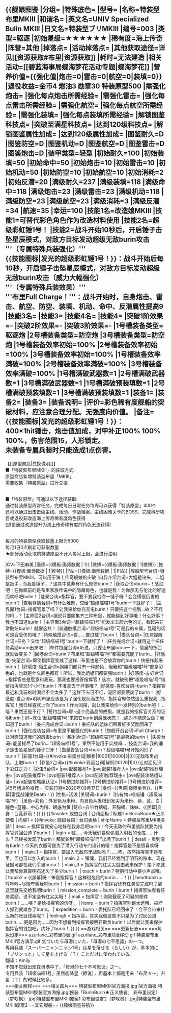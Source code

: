 {{舰娘图鉴
|分组=
|特殊底色=
|型号=
|名称=特装型布里MKIII
|和谐名=
|英文名=UNIV Specialized Bulin MKIII
|日文名=特装型ブリMKIII
|编号=003
|类型=驱逐
|初始星级=★★★★★★
|稀有度=海上传奇
|阵营=其他
|掉落点=
|活动掉落点=
|其他获取途径=详见[[资源获取#布里|资源获取]]
|耗时=无法建造
|相关活动=[[碧蓝海事局蝶海梦花活动专题|蝶海梦花]]
|营养价值={{强化值|炮击=0|雷击=0|航空=0|装填=0}}
|退役收益=金币4 燃油3 勋章30 特装原型500
|需强化炮击=
|强化每点炮击所需经验=
|需强化雷击=
|强化每点雷击所需经验=
|需强化航空=
|强化每点航空所需经验=
|需强化装填=
|强化每点装填所需经验=
|解锁图鉴科技点=
|突破至满星科技点=
|达到120级科技点=
|解锁图鉴属性加成=
|达到120级属性加成=
|图鉴耐久=D
|图鉴防空=D
|图鉴机动=D
|图鉴航空=D
|图鉴雷击=D
|图鉴炮击=D
|装甲类型=轻型
|初始耐久=100
|初始装填=50
|初始命中=50
|初始炮击=10
|初始雷击=10
|初始机动=50
|初始防空=10
|初始航空=10
|初始消耗=2
|初始反潜=20
|满级耐久=237
|满级装填=118
|满级命中=118
|满级炮击=23
|满级雷击=23
|满级机动=118
|满级防空=23
|满级航空=23
|满级消耗=3
|满级反潜=34
|航速=35
|幸运=100
|技能1名=改造娘MKIII
|技能1=可替代彩色角色作为改造材料使用
|技能2名=超级彩虹锤1号！
|技能2=战斗开始10秒后，开启锤子击坠星辰模式，对敌方目标发动超级无敌burin攻击<br>'''（专属特殊兵装强化）'''<br>{{技能图标|发光的超级彩虹锤1号！}}：战斗开始后每10秒，开启锤子击坠星辰模式，对敌方目标发动超级无敌burin攻击（威力大幅强化）<br>'''（专属特殊兵装效果）'''<br>'''布里Full Charge！'''：战斗开始时，自身炮击、雷击、航空、防空、装填、机动、命中、反潜属性提高9
|技能3名=
|技能3=
|技能4名=
|技能4=
|突破1阶效果=<nowiki>-</nowiki>
|突破2阶效果=<nowiki>-</nowiki>
|突破3阶效果=<nowiki>-</nowiki>
|1号槽装备类型=驱逐炮
|2号槽装备类型=防空炮
|3号槽装备类型=防空炮
|1号槽装备效率初始=100%
|2号槽装备效率初始=100%
|3号槽装备效率初始=100%
|1号槽装备效率满破=100%
|2号槽装备效率满破=100%
|3号槽装备效率满破=100%
|1号槽满破武器数=1
|2号槽满破武器数=1
|3号槽满破武器数=1
|1号槽满破预装填数=1
|2号槽满破预装填数=1
|3号槽满破预装填数=1
|装备1=
|装备2=
|装备3=
|装备说明=
|评价=彩色稀有度舰船的突破材料，应注意合理分配。无强度向价值。
|备注=
{{技能图标|发光的超级彩虹锤1号！}}：<br>
400×1hit锤击，炮击值加成，对甲补正100% 100% 100%，伤害范围15，人形锁定。<br>
未装备专属兵装时只能造成1点伤害。
----
【[[原型商店|兑换说明]]】<br>
■「特装型布里MKIII」的获取方式:<br>
原型商店新增特装型布里「MKIII」<br>
需要收集「特装原型」进行兑换<br><br>

■「特装原型」可通过以下途径获取:<br>
通过特装原型周常任务，完成每日日常任务每周可以获得「特装原型」400个<br>
还可以通过出击击破主线、活动、作战档案、主线困难关卡的BOSS、完成科研项目或退役非改造海上传奇稀有度角色获得<br>
(退役通过改造提升为海上传奇稀有度的角色无法获得)<br><br>

每月的特装原型获取数量上限为5000<br>
每月1日0点刷新可获取数量<br>
★部分活动获取的特装原型不计入每月上限，会进行注明<br>

|CV=下田麻美
|画师={{模板:画师数据 | 1}}
|微博={{模板:画师数据 | 1|微博}}
|推特={{模板:画师数据 | 1|推特}}
|P站={{模板:画师数据 | 1|P站}}
|舰船型号台词=特装型布里MKIII，可以用于海上传奇舰娘的突破
|自我介绍台词=大姐是钻头，二姐是扳手…而我是锤子…？这其中莫非有什么规律burin？
|获取台词=burin~！感动吧！在你面前的是布里家族传说中的隐藏角色，也就是我！为你那无与伦比的好运而欢呼吧bulin！
|登录台词=指挥官，要不要我给你一锤子呀？会变得很厉害的burin？
|查看详情台词=有什么难题，交给“超级喵喵1号”burin一下就好了！
|主界面1台词=指挥官累了吗？让我来给你充充电burin！只要把这个插到…欸？不行的吗…？
|主界面2台词=据说只要能集齐三种布里，就能碰到好事哦！什么好事？我也不知道burin！
|主界面3台词=“超级喵喵1号”能发出五颜六色的光，看起来非常酷炫burin！就像这样！
|普通触摸台词=“超级喵喵1号”可是我的专属，乱碰的话可是会受伤的哦？
|特殊触摸台词=要……要过载了burin！
|摸头台词=
|任务提醒台词=任务？交给“超级喵喵1号”burin一下就好了！
|任务完成台词=就用这个把任务奖励burin出来吧！
|邮件提醒台词=听说，只要让布里burin一下，信里的东西就就会变多？
|回港台词=burin？布里和“超级喵喵1号”都需要充能了burin…
|好感度-失望台词=即使指挥官变成了这样…布里也是不会放弃你的burin！快振作起来burin！
|好感度-陌生台词=姐姐们都只有一种颜色，但我和“超级喵喵1号”都是彩色的，也就是什么颜色都有！所以，我比姐姐们都要强burin！
|好感度-友好台词=指挥官总是愿意和我玩，那我也要报答指挥官！这次，就破例把“超级喵喵1号”借给指挥官玩1个小时burin！不准拿去干坏事哦？
|好感度-喜欢台词=burin？指挥官最近和我玩的时间会不会太多了？这样下去可不行，港区都要荒废了burin！
|好感度-爱台词=明明布里应该是为了强化舰队而生的，指挥官却依然这么重视我…指挥官！我已经喜欢上你了burin！作为回报，就让我来给你一发特别的burin吧！…唔？果然还是不行？
|誓约台词=耶~这个亮晶晶的戒指，就是我的指挥官关系的证明burin！好~就让“超级喵喵1号”来把它burin到最佳状态！…绝对不能这么做？我知道了burin！
|委托完成台词=burin！委托队的姐妹们带着好多奖励回来了burin！
|强化成功台词=布里是不能强化的burin！
|旗舰开战台词=Full Charge！让对面知道我们的厉害burin！
|胜利台词=“超级喵喵1号”是最强的burin！
|失败台词=能量耗尽了burin…“超级喵喵1号”，果然不能用于实战吗…
|技能台词=我的锤子是击坠星辰的锤子口牙！
|血量告急台词=burin？超级喵喵1号开始闪灯了burin？
|彩蛋1台词={{#invoke:彩蛋台词|解析|10001|10000|2|0}}无敌布里战队，上啦burin！
|彩蛋2台词={{#invoke:彩蛋台词|解析|10126|1|0}}让对面见识下彩虹之力！
|彩蛋3台词=
|pve配装推荐1=
|pve配装1推荐人=
|pve配装1推荐理由=
|pvp配装推荐1=
|pvp配装1推荐人=
|pvp配装1推荐理由=
|pve配装攻略组认证=
|pvp配装攻略组认证=
|1号槽进阶推荐=
|2号槽进阶推荐=
|3号槽进阶推荐=
|45号槽进阶推荐=
|实装日期=2020年09月17日
|身份={{黑幕|极限单兵}}、{{黑幕|雷霆战锤使Death！}}
|性格=活泼
|关键词=burin！
|持有物=喵喵锤（超级喵喵1号）
|发色=彩色：外发色为米粉、内发色从发根到发尖为米粉、紫、蓝、白
|瞳色=蓝瞳、中心为粉、眼底为黄
|萌点=自带竹蜻蜓、开胸裙、妹妹、{{黑幕|变身！巨乳萝莉！}}
}}
{{#invoke: 舰娘台词 | 台词面板 
| 标题1 = BurinBurin★正义使者
| 内容1 = {{#invoke: 舰娘台词 | 台词表格
  | shipName = 特装型布里MKIII换装1
  | desc = 指挥官就安心地躲在我身后吧burin！今天无敌的布里战队就要为指挥官讨回公道了burin！
  | login = 嘘……今天我们要偷偷潜入明石的仓库……什么？已经被发现了burin！那就轮到“超级喵喵1号”出场了burin！
  | detail = 看到没有burin！今天的衣服可是为了潜入行动专门设计的哦！指挥官是不是很喜欢呀burin！
  | main_1 = 指挥官，要加入无敌布里战队吗？……唔，虽然指挥官不是布里，但也可以加入的burin！
  | main_2 = 嘿嘿，我们已经找到了明石的账本，现在证据可都在我们手里burin！
  | main_3 = 指挥官的红尖尖就由我来保护！接下来就让我帮你算算明石还欠了多少burin！
  | touch = burin？特别行动中要小声点哦。
  | touch2 = {{黑幕|呀！笨蛋指挥官！这样很危险的burin……！}}
  | headtouch = 哼哼哼~尽情夸奖我吧burin！
  | mission = burin？指挥官还有任务没完成吗？那这里就先交给我吧burin！
  | mission_complete = burin！burin！指挥官快看看任务奖励，说不定会有红尖尖哦！
  | mail = 指挥官！刚刚截获了可疑的邮件burin！……咦？是给指挥官的信呀。
  | home = burin？指挥官别跑太远哦，被坏人抓到就难办了burin。
  | expedition = burin！委托队已经回来了！会不会带来什么新的账目线索呢？
  | feeling5 = 指挥官，其实我做这些不只是为了讨回公道burin……更是因为……因为不想看到指挥官被明石欺负burin！以后就让我来保护指挥官的钱包吧，约好了burin！
  }}
}}
==游戏相关==
===更新日志===
===角色设定===
<gallery mode="packed" heights="180px">
azurlane_彩布里Q版.gif
azurlane_彩布里Q版移动.gif
特装型布里MKIII官方演示.gif
</gallery>
気づいたら母港にいた、「母港の七不思議」の一つ。<br>
専用兵装「スーパーニャンニャン1号」は星を落せる（らしい）が、基本的に「プリンっと」して星を上げる（？）ことだけに使われている。<br>
翻译：Amily<br>
不知不觉就出现在母港中了，「母港的七个不可思议」之一。<br>
专用兵装「超级喵喵1号」虽然能降星（据说），但基本上都是用来「布灵☆〜」升星（？）的时候比较多。<br>
===相关解释===
===相关图片===
<gallery mode="packed" heights="300px">
特装型布里MKIII官方海报.jpg|官方海报
特装型布里MKIII换装官方海报.jpg|换装「BurinBurin★正义使者」
彩布里设定1（梦咲枫）.jpg|特装型布里MKIII废案1
彩布里设定2（梦咲枫）.jpg|特装型布里MKIII废案2
</gallery>
==其它舰船==
{{舰娘图鉴导航}}